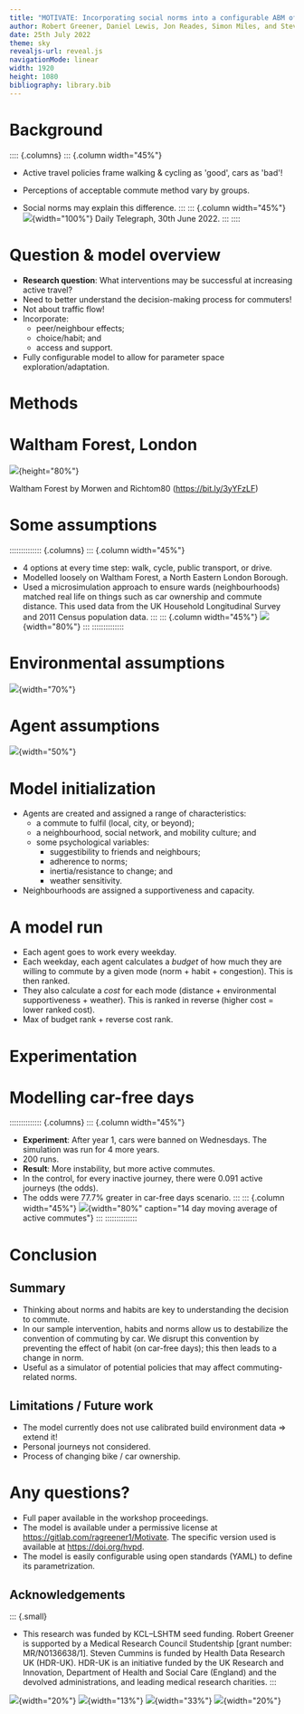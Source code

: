 ```yaml
---
title: "MOTIVATE: Incorporating social norms into a configurable ABM of the decision to perform commuting behaviour"
author: Robert Greener, Daniel Lewis, Jon Reades, Simon Miles, and Steven Cummins
date: 25th July 2022
theme: sky
revealjs-url: reveal.js
navigationMode: linear
width: 1920
height: 1080
bibliography: library.bib
---
```


# Background

:::: {.columns}
::: {.column width="45%"}
- Active travel policies frame walking & cycling as 'good', cars as 'bad'!

- Perceptions of acceptable commute method vary by groups.

- Social norms may explain this difference.
:::
::: {.column width="45%"}
![](images/congestion-charge-telegraph.png){width="100%"}
Daily Telegraph, 30th June 2022.
:::
::::

# Question & model overview

- **Research question**: What interventions may be successful at increasing active travel?
- Need to better understand the decision-making process for commuters!
- Not about traffic flow!
- Incorporate:
    * peer/neighbour effects;
    * choice/habit; and
    * access and support.
- Fully configurable model to allow for parameter space exploration/adaptation.

# Methods

# Waltham Forest, London

![](images/LondonWaltham.svg){height="80%"}

Waltham Forest by Morwen and Richtom80 (<https://bit.ly/3yYFzLF>)

# Some assumptions

:::::::::::::: {.columns}
::: {.column width="45%"}
- 4 options at every time step: walk, cycle, public transport, or drive.
- Modelled loosely on Waltham Forest, a North Eastern London Borough.
- Used a microsimulation approach to ensure wards (neighbourhoods) matched real life on things such as car ownership and commute distance. This used data from the UK Household Longitudinal Survey and 2011 Census population data.
:::
::: {.column width="45%"}
![](images/neighbourhood-grid.svg){width="80%"}
:::
::::::::::::::

# Environmental assumptions

![](images/environment.svg){width="70%"}

# Agent assumptions

![](images/agent-belongings.svg){width="50%"}

# Model initialization

- Agents are created and assigned a range of characteristics:
    * a commute to fulfil (local, city, or beyond);
    * a neighbourhood, social network, and mobility culture; and
    * some psychological variables:
        - suggestibility to friends and neighbours;
        - adherence to norms;
        - inertia/resistance to change; and
        - weather sensitivity.
- Neighbourhoods are assigned a supportiveness and capacity.

# A model run

- Each agent goes to work every weekday.
- Each weekday, each agent calculates a *budget* of how much they are willing to commute by a given mode (norm + habit + congestion). This is then ranked.
- They also calculate a *cost* for each mode (distance + environmental supportiveness + weather). This is ranked in reverse (higher cost = lower ranked cost).
- Max of budget rank + reverse cost rank.

# Experimentation

# Modelling car-free days

:::::::::::::: {.columns}
::: {.column width="45%"}
- **Experiment**: After year 1, cars were banned on Wednesdays. The simulation was run for 4 more years.
- 200 runs.
- **Result**: More instability, but more active commutes.
- In the control, for every inactive journey, there were 0.091 active journeys (the odds).
- The odds were 77.7% greater in car-free days scenario.
:::
::: {.column width="45%"}
![](images/cfd.png){width="80%" caption="14 day moving average of active commutes"}
:::
::::::::::::::

# Conclusion

## Summary

- Thinking about norms and habits are key to understanding the decision to commute.
- In our sample intervention, habits and norms allow us to destabilize the convention of commuting by car. We disrupt this convention by preventing the effect of habit (on car-free days); this then leads to a change in norm.
- Useful as a simulator of potential policies that may affect commuting-related norms.

## Limitations / Future work

- The model currently does not use calibrated build environment data => extend it!
- Personal journeys not considered.
- Process of changing bike / car ownership.

# Any questions?

- Full paper available in the workshop proceedings.
- The model is available under a permissive license at <https://gitlab.com/ragreener1/Motivate>. The specific version used is available at <https://doi.org/hvpd>.
- The model is easily configurable using open standards (YAML) to define its parametrization.

## Acknowledgements

::: {.small}
- This research was funded by KCL–LSHTM seed funding. Robert Greener is supported by a Medical Research Council Studentship [grant number: MR/N0136638/1]. Steven Cummins is funded by Health Data Research UK (HDR-UK). HDR-UK is an initiative funded by the UK Research and Innovation, Department of Health and Social Care (England) and the devolved administrations, and leading medical research charities.
:::

![](images/LSHTM-logo-bw.jpg){width="20%"}
![](images/kcl.svg){width="13%"}
![](images/Medical_Research_Council_logo.svg.png){width="33%"}
![](images/philab.png){width="20%"}